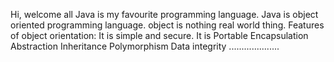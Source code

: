 Hi, welcome all
Java is my favourite programming language.
Java is object oriented programming language.
object is nothing real world thing.
Features of object orientation:
It is simple and secure.
It is Portable
Encapsulation
Abstraction
Inheritance
Polymorphism
Data integrity
....................
